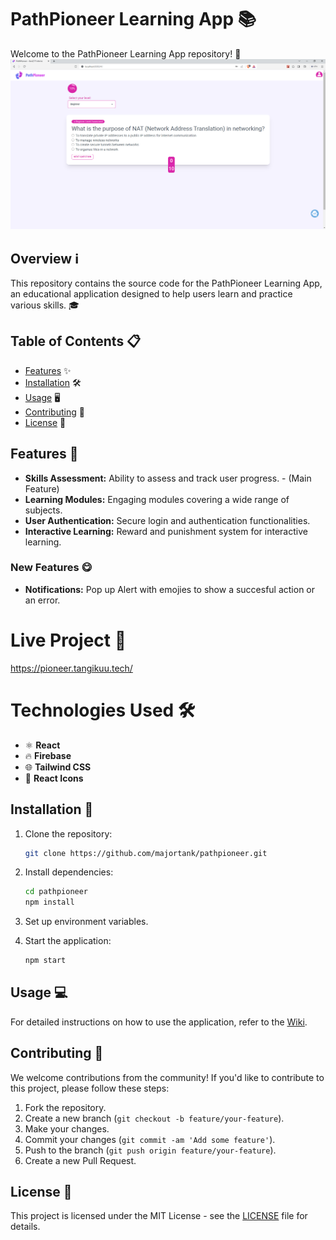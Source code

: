 # PathPioneer Learning App 📚
Welcome to the PathPioneer Learning App repository! 🚀
![PathPioneer - GenZ IT interns](./pathpioneer-main-feature.png)


## Overview ℹ️

This repository contains the source code for the PathPioneer Learning App, an educational application designed to help users learn and practice various skills. 🎓

## Table of Contents 📋

- [Features](#features) ✨
- [Installation](#installation) 🛠️
- [Usage](#usage) 🖥️
- [Contributing](#contributing) 🤝
- [License](#license) 📜

## Features 🌟

- **Skills Assessment:** Ability to assess and track user progress. - (Main Feature)
- **Learning Modules:** Engaging modules covering a wide range of subjects.
- **User Authentication:** Secure login and authentication functionalities.
- **Interactive Learning:** Reward and punishment system for interactive learning.
### New Features 😋

- **Notifications:** Pop up Alert with emojies to show a succesful action or an error.

# Live Project 🚀
https://pioneer.tangikuu.tech/

# Technologies Used 🛠️

- ⚛️ **React**
- 🔥 **Firebase**
- 🌐 **Tailwind CSS**
- 🔶 **React Icons**

## Installation 🔧

1. Clone the repository:

   ```bash
   git clone https://github.com/majortank/pathpioneer.git
   ```

2. Install dependencies:

   ```bash
   cd pathpioneer
   npm install
   ```

3. Set up environment variables.

4. Start the application:

   ```bash
   npm start
   ```

## Usage 💻

For detailed instructions on how to use the application, refer to the [Wiki](https://github.com/majortank/pathpioneer/wiki).

## Contributing 🤝

We welcome contributions from the community! If you'd like to contribute to this project, please follow these steps:

1. Fork the repository.
2. Create a new branch (`git checkout -b feature/your-feature`).
3. Make your changes.
4. Commit your changes (`git commit -am 'Add some feature'`).
5. Push to the branch (`git push origin feature/your-feature`).
6. Create a new Pull Request.

## License 📜

This project is licensed under the MIT License - see the [LICENSE](LICENSE.md) file for details.
